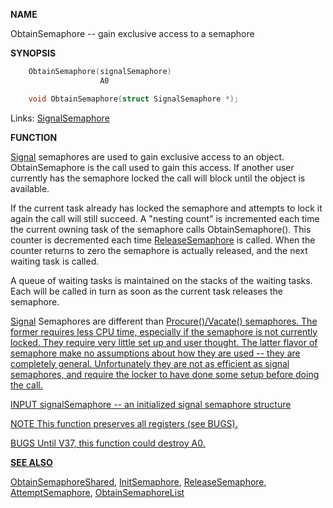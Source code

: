 
**NAME**

ObtainSemaphore -- gain exclusive access to a semaphore

**SYNOPSIS**

```c
    ObtainSemaphore(signalSemaphore)
                    A0

    void ObtainSemaphore(struct SignalSemaphore *);

```
Links: [SignalSemaphore](_0082) 

**FUNCTION**

[Signal](Signal) semaphores are used to gain exclusive access to an object.
ObtainSemaphore is the call used to gain this access.  If another
user currently has the semaphore locked the call will block until
the object is available.

If the current task already has locked the semaphore and attempts to
lock it again the call will still succeed.  A &#034;nesting count&#034; is
incremented each time the current owning task of the semaphore calls
ObtainSemaphore().  This counter is decremented each time
[ReleaseSemaphore](ReleaseSemaphore) is called.  When the counter returns to zero the
semaphore is actually released, and the next waiting task is called.

A queue of waiting tasks is maintained on the stacks of the waiting
tasks.  Each will be called in turn as soon as the current task
releases the semaphore.

[Signal](Signal) Semaphores are different than <a href="../Includes_and_Autodocs_2._guide/node0389.html">Procure()/Vacate() semaphores.
The former requires less CPU time, especially if the semaphore is
not currently locked.  They require very little set up and user
thought.  The latter flavor of semaphore make no assumptions about
how they are used -- they are completely general.  Unfortunately
they are not as efficient as signal semaphores, and require the
locker to have done some setup before doing the call.

INPUT
signalSemaphore -- an initialized signal semaphore structure

NOTE
This function preserves all registers (see BUGS).

BUGS
Until V37, this function could destroy A0.

**SEE ALSO**

[ObtainSemaphoreShared](ObtainSemaphoreShared), [InitSemaphore](InitSemaphore), [ReleaseSemaphore](ReleaseSemaphore),
[AttemptSemaphore](AttemptSemaphore), [ObtainSemaphoreList](ObtainSemaphoreList)
